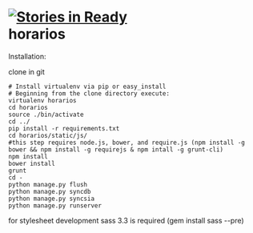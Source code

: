 [![Stories in Ready](https://badge.waffle.io/xyos/horarios.png?label=ready)](https://waffle.io/xyos/horarios)  
horarios
========
Installation:


clone in git

    # Install virtualenv via pip or easy_install
    # Beginning from the clone directory execute:
    virtualenv horarios
    cd horarios
    source ./bin/activate
    cd ../
    pip install -r requirements.txt
    cd horarios/static/js/
    #this step requires node.js, bower, and require.js (npm install -g bower && npm install -g requirejs & npm intall -g grunt-cli)
    npm install
    bower install
    grunt
    cd -
    python manage.py flush
    python manage.py syncdb
    python manage.py syncsia
    python manage.py runserver

for stylesheet development sass 3.3 is required (gem install sass --pre)

